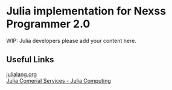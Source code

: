 # Julia implementation for Nexss Programmer 2.0

WIP: Julia developers please add your content here.

## Useful Links

[julialang.org](https://julialang.org)  
[Julia Comerial Services - Julia Computing](https://juliacomputing.com/)
